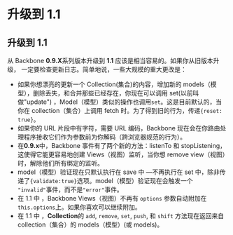 # 升级到 1.1

## 升级到 1.1

从 Backbone **0.9.X**系列版本升级到 **1.1** 应该是相当容易的。如果你从旧版本升级， 一定要检查更新日志。简单地说，一些大规模的重大更改是：

*   如果你想漂亮的更新一个 Collection(集合)的内容，增加新的 models（模型），删除丢失，和合并那些已经存在，你现在可以调用 set(以前叫做"update") ，Model（模型）类似的操作也调用`set`。这是目前默认的，当你在 collection（集合）上调用 fetch 时。为了得到旧的行为，传递`{reset: true}`。
*   如果你的 URL 片段中有字符，需要 URL 编码，Backbone 现在会在你路由处理程序接收它们作为参数前为你解码（跨浏览器规范的行为）。
*   在**0.9.x**中，Backbone 事件有了两个新的方法：listenTo 和 stopListening， 这使得它能更容易地创建 Views（视图）监听，当你想 remove view（视图）时，解除他们所有绑定的监听。
*   model（模型）验证现在只默认执行在 save 中 —不再执行在 set 中，除非传递了`{validate:true}`选项。model（模型）验证现在会触发一个 `"invalid"`事件，而不是`"error"`事件。
*   在 1.1 中 ，Backbone Views（视图）不再有 `options` 参数自动附加在`this.options`上。如果你喜欢可以继续附加。
*   在 1.1 中 ，**Collection**的 `add`, `remove`, `set`, `push`, 和 `shift` 方法现在返回来自 collection（集合）的 models（模型）(或 models)。